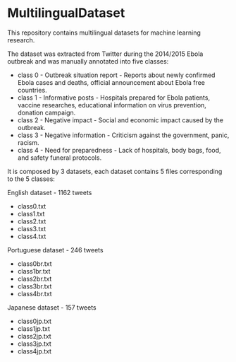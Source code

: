 # MultilingualDataset
This repository contains multilingual datasets for machine learning research.

The dataset was extracted from Twitter during the 2014/2015 Ebola outbreak and was manually annotated into five classes:

 + class 0 - Outbreak situation report - Reports about newly confirmed Ebola cases and deaths, official announcement about Ebola free countries.
 + class 1 - Informative posts - Hospitals prepared for Ebola patients, vaccine researches, educational information on virus prevention, donation campaign.
 + class 2 - Negative impact - Social and economic impact caused by the outbreak.
 + class 3 - Negative information  - Criticism against the government, panic, racism.
 + class 4 - Need for preparedness - Lack of hospitals, body bags, food, and safety funeral protocols.
 
It is composed by 3 datasets, each dataset contains 5 files corresponding to the 5 classes:

English dataset - 1162 tweets
 + class0.txt
 + class1.txt
 + class2.txt
 + class3.txt
 + class4.txt
 
 Portuguese dataset - 246 tweets
 + class0br.txt
 + class1br.txt
 + class2br.txt
 + class3br.txt
 + class4br.txt
 
 Japanese dataset - 157 tweets
 + class0jp.txt
 + class1jp.txt
 + class2jp.txt
 + class3jp.txt
 + class4jp.txt
